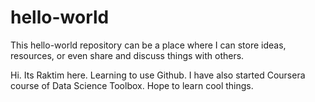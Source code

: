 # hello-world
This hello-world repository can be a place where I can store ideas, resources, or even share and discuss things with others.


Hi. Its Raktim  here. Learning to use Github.
I have also started Coursera course of Data Science Toolbox. Hope to learn cool things.
